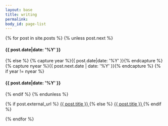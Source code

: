 ```yaml
---
layout: base
title: writing
permalink:
body_id: page-list
---
```


{% for post in site.posts %}
	{% unless post.next %}
	  <h4>{{ post.date|date: '%Y' }}</h4>
	{% else %}
	  {% capture year %}{{ post.date|date: '%Y' }}{% endcapture %}
	  {% capture nyear %}{{ post.next.date | date: '%Y' }}{% endcapture %}
	  {% if year != nyear %}
	   	<h4>{{ post.date|date: '%Y' }}</h4>
	  {% endif %}
	{% endunless %}
  <article>
	  <p>
	  	{% if post.external_url %}
	  		<a href="{{ post.external_url }}">
		  		{{ post.title }}
		  	</a>
	  	{% else %}
		  	<a href="{{ post.url }}">
		  		{{ post.title }}
		  	</a>
	  	{% endif %}
	  </p>
	</article>
{% endfor %}
